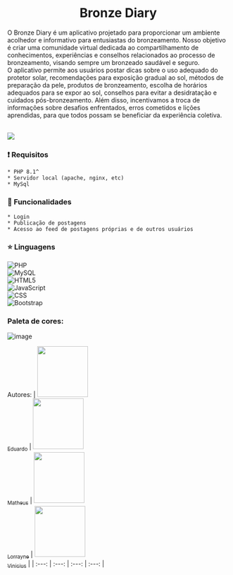 <h1 align="center"> Bronze Diary </h1>
O Bronze Diary é um aplicativo projetado para proporcionar um ambiente acolhedor e informativo para entusiastas do bronzeamento. Nosso objetivo é criar uma comunidade virtual dedicada ao compartilhamento de conhecimentos, experiências e conselhos relacionados ao processo de bronzeamento, visando sempre um bronzeado saudável e seguro.
<br>
O aplicativo permite aos usuários postar dicas sobre o uso adequado do protetor solar, recomendações para exposição gradual ao sol, métodos de preparação da pele, produtos de bronzeamento, escolha de horários adequados para se expor ao sol, conselhos para evitar a desidratação e cuidados pós-bronzeamento. Além disso, incentivamos a troca de informações sobre desafios enfrentados, erros cometidos e lições aprendidas, para que todos possam se beneficiar da experiência coletiva.
<br>
<br>
<p>
<img src="http://img.shields.io/static/v1?label=STATUS&message=EM%20DESENVOLVIMENTO&color=GREEN&style=for-the-badge"/>
</p>

### :exclamation: Requisitos
	* PHP 8.1^
	* Servidor local (apache, nginx, etc)
	* MySql

### :hammer: Funcionalidades
	* Login
	* Publicação de postagens
 	* Acesso ao feed de postagens próprias e de outros usuários

### :star: Linguagens   
  ![PHP](https://img.shields.io/badge/-PHP-333333?style=flat&logo=php) <br>
  ![MySQL](https://img.shields.io/badge/-MySQL-333333?style=flat&logo=mysql)<br>
  ![HTML5](https://img.shields.io/badge/-HTML5-333333?style=flat&logo=HTML5)<br>
  ![JavaScript](https://img.shields.io/badge/-JavaScript-333333?style=flat&logo=javascript) <br>
  ![CSS](https://img.shields.io/badge/-CSS-333333?style=flat&logo=CSS3&logoColor=1572B6)<br>
  ![Bootstrap](https://img.shields.io/badge/-Bootstrap-333333?style=flat&logo=bootstrap)<br>

### Paleta de cores: 
![image](https://user-images.githubusercontent.com/82416158/230684431-7ca8e8ad-b9ee-4446-827c-ddcfd462f98a.png)


Autores: 
	| [<img src="https://avatars.githubusercontent.com/u/87577089?v=4" width=115><br><sub>Eduardo</sub>](https://github.com/Duellis) |  [<img src="https://avatars.githubusercontent.com/u/67132916?v=4" width=115><br><sub>Matheus</sub>](https://github.com/Santosl2) |  [<img src="https://avatars.githubusercontent.com/u/82416158?v=4" width=115><br><sub>Lorrayne</sub>](https://github.com/lorrayneantonielle) |  [<img src="https://avatars.githubusercontent.com/u/105394909?v=4" width=115><br><sub>Vinicius</sub>](https://github.com/vinic-alves) |
| :---: | :---: | :---: | :---: |
